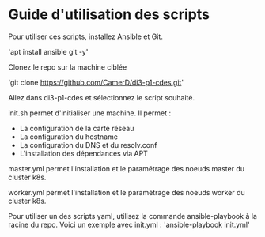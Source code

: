 # Guide d'utilisation des scripts
Pour utiliser ces scripts, installez Ansible et Git.

'apt install ansible git -y'

Clonez le repo sur la machine ciblée

'git clone https://github.com/CamerD/di3-p1-cdes.git'

Allez dans di3-p1-cdes et sélectionnez le script souhaité.

init.sh permet d'initialiser une machine.
Il permet :
  - La configuration de la carte réseau
  - La configuration du hostname
  - La configuration du DNS et du resolv.conf
  - L'installation des dépendances via APT

master.yml permet l'installation et le paramétrage des noeuds master du cluster k8s.

worker.yml permet l'installation et le paramétrage des noeuds worker du cluster k8s.

Pour utiliser un des scripts yaml, utilisez la commande ansible-playbook à la racine du repo. Voici un exemple avec init.yml :
'ansible-playbook init.yml'
